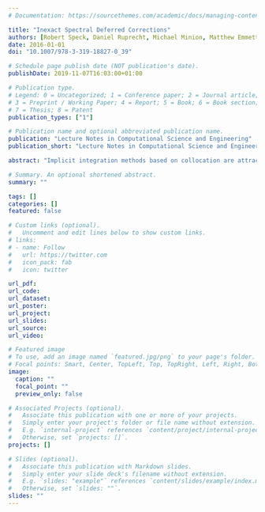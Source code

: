 ```yaml
---
# Documentation: https://sourcethemes.com/academic/docs/managing-content/

title: "Inexact Spectral Deferred Corrections"
authors: [Robert Speck, Daniel Ruprecht, Michael Minion, Matthew Emmett, Rolf Krause]
date: 2016-01-01
doi: "10.1007/978-3-319-18827-0_39"

# Schedule page publish date (NOT publication's date).
publishDate: 2019-11-07T16:03:00+01:00

# Publication type.
# Legend: 0 = Uncategorized; 1 = Conference paper; 2 = Journal article;
# 3 = Preprint / Working Paper; 4 = Report; 5 = Book; 6 = Book section;
# 7 = Thesis; 8 = Patent
publication_types: ["1"]

# Publication name and optional abbreviated publication name.
publication: "Lecture Notes in Computational Science and Engineering"
publication_short: "Lecture Notes in Computational Science and Engineering"

abstract: "Implicit integration methods based on collocation are attractive for a number of reasons, e.g. their ideal (for Gauss-Legendre nodes) or near ideal (Gauss-Radau or Gauss-Lobatto nodes) order and stability properties. However, straightforward application of a collocation formula with M nodes to an initial value problem with dimension d requires the solution of one large Md × Md system of nonlinear equations."

# Summary. An optional shortened abstract.
summary: ""

tags: []
categories: []
featured: false

# Custom links (optional).
#   Uncomment and edit lines below to show custom links.
# links:
# - name: Follow
#   url: https://twitter.com
#   icon_pack: fab
#   icon: twitter

url_pdf:
url_code:
url_dataset:
url_poster:
url_project:
url_slides:
url_source:
url_video:

# Featured image
# To use, add an image named `featured.jpg/png` to your page's folder. 
# Focal points: Smart, Center, TopLeft, Top, TopRight, Left, Right, BottomLeft, Bottom, BottomRight.
image:
  caption: ""
  focal_point: ""
  preview_only: false

# Associated Projects (optional).
#   Associate this publication with one or more of your projects.
#   Simply enter your project's folder or file name without extension.
#   E.g. `internal-project` references `content/project/internal-project/index.md`.
#   Otherwise, set `projects: []`.
projects: []

# Slides (optional).
#   Associate this publication with Markdown slides.
#   Simply enter your slide deck's filename without extension.
#   E.g. `slides: "example"` references `content/slides/example/index.md`.
#   Otherwise, set `slides: ""`.
slides: ""
---
```

